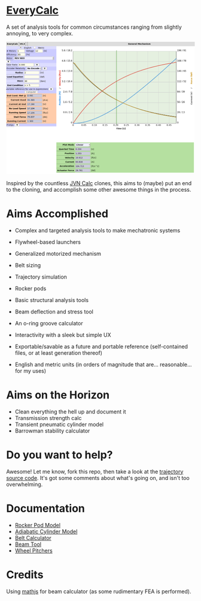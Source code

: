 # [EveryCalc](https://thaddeus-maximus.github.io/swissarmyengineer/)
A set of analysis tools for common circumstances ranging from slightly annoying, to very complex.

![Screenshot](include/preview.png)

Inspired by the countless [JVN Calc](https://johnvneun.com/blog/2019/12/24/jvn-calc-past-and-future) clones, this aims to (maybe) put an end to the cloning, and accomplish some other awesome things in the process.

# Aims Accomplished
- Complex and targeted analysis tools to make mechatronic systems
 - Flywheel-based launchers
 - Generalized motorized mechanism
 - Belt sizing
 - Trajectory simulation
 - Rocker pods

- Basic structural analysis tools
 - Beam deflection and stress tool

- An o-ring groove calculator

- Interactivity with a sleek but simple UX 
- Exportable/savable as a future and portable reference (self-contained files, or at least generation thereof)
- English and metric units (in orders of magnitude that are... reasonable... for my uses)

# Aims on the Horizon
- Clean everything the hell up and document it
- Transmission strength calc
- Transient pneumatic cylinder model
- Barrowman stability calculator

# Do you want to help?
Awesome! Let me know, fork this repo, then take a look at the [trajectory source code](trajectory.html). It's got some comments about what's going on, and isn't too overwhelming.

# Documentation

- [Rocker Pod Model](docs/rocker_pod_model.pdf)
- [Adiabatic Cylinder Model](docs/adiabatic_cylinder_model.pdf)
- [Belt Calculator](docs/beltcalc.pdf)
- [Beam Tool](docs/beamcalc.pdf)
- [Wheel Pitchers](docs/pitchers.pdf)

# Credits
Using [mathjs](https://mathjs.org/) for beam calculator (as some rudimentary FEA is performed).
